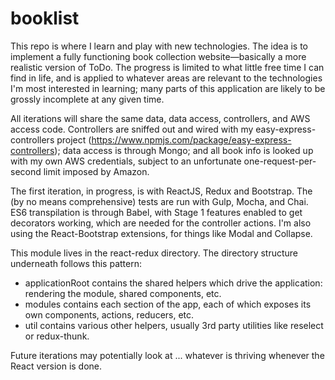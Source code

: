 # booklist

This repo is where I learn and play with new technologies.  The idea is to implement a fully functioning book collection website—basically a more realistic 
version of ToDo.  The progress is limited to what little free time I can find in life, and is applied to whatever areas are relevant to the technologies I'm 
most interested in learning; many parts of this application are likely to be grossly incomplete at any given time.

All iterations will share the same data, data access, controllers, and AWS access code.  Controllers are sniffed out and wired with my easy-express-controllers 
project (https://www.npmjs.com/package/easy-express-controllers); data access is through Mongo; and all book info is looked up with my own AWS credentials, 
subject to an unfortunate one-request-per-second limit imposed by Amazon.

The first iteration, in progress, is with ReactJS, Redux and Bootstrap.  The (by no means comprehensive) tests are run with Gulp, Mocha, and Chai.  ES6
transpilation is through Babel, with Stage 1 features enabled to get decorators working, which are needed for the controller actions.  I'm also using the React-Bootstrap
extensions, for things like Modal and Collapse.

This module lives in the react-redux directory.  The directory structure underneath follows this pattern:

- applicationRoot contains the shared helpers which drive the application: rendering the module, shared components, etc.
- modules contains each section of the app, each of which exposes its own components, actions, reducers, etc.
- util contains various other helpers, usually 3rd party utilities like reselect or redux-thunk. 

Future iterations may potentially look at ... whatever is thriving whenever the React version is done.
